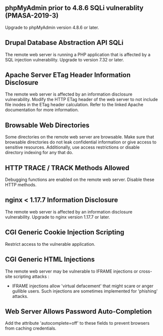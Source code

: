 ## phpMyAdmin prior to 4.8.6 SQLi vulnerablity (PMASA-2019-3)
Upgrade to phpMyAdmin version 4.8.6 or later.

## Drupal Database Abstraction API SQLi
The remote web server is running a PHP application that is affected by a SQL injection vulnerability.
Upgrade to version 7.32 or later.

## Apache Server ETag Header Information Disclosure
The remote web server is affected by an information disclosure vulnerability.
Modify the HTTP ETag header of the web server to not include file inodes in the ETag header calculation. Refer to the linked Apache documentation for more information.

## Browsable Web Directories
Some directories on the remote web server are browsable.
Make sure that browsable directories do not leak confidential information or give access to sensitive resources. Additionally, use access restrictions or disable directory indexing for any that do.

## HTTP TRACE / TRACK Methods Allowed
Debugging functions are enabled on the remote web server.
Disable these HTTP methods.

## nginx < 1.17.7 Information Disclosure
The remote web server is affected by an information disclosure vulnerability.
Upgrade to nginx version 1.17.7 or later.

## CGI Generic Cookie Injection Scripting
Restrict access to the vulnerable application.

## CGI Generic HTML Injections
The remote web server may be vulnerable to IFRAME injections or cross-site scripting attacks :
- IFRAME injections allow 'virtual defacement' that might scare or anger gullible users. Such injections are sometimes implemented for 'phishing' attacks. 

## Web Server Allows Password Auto-Completion

Add the attribute 'autocomplete=off' to these fields to prevent browsers from caching credentials.